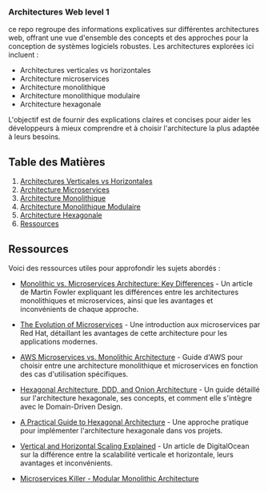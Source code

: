 ### Architectures Web level 1


ce repo regroupe des informations explicatives sur différentes architectures web, offrant une vue d'ensemble des concepts et des approches pour la conception de systèmes logiciels robustes. Les architectures explorées ici incluent :

- Architectures verticales vs horizontales
- Architecture microservices
- Architecture monolithique
- Architecture monolithique modulaire
- Architecture hexagonale

L'objectif est de fournir des explications claires et concises pour aider les développeurs à mieux comprendre et à choisir l'architecture la plus adaptée à leurs besoins.

## Table des Matières

1. [Architectures Verticales vs Horizontales](#architectures-verticales-vs-horizontales)
2. [Architecture Microservices](#architecture-microservices)
3. [Architecture Monolithique](#architecture-monolithique)
4. [Architecture Monolithique Modulaire](#architecture-monolithique-modulaire)
5. [Architecture Hexagonale](#architecture-hexagonale)
6. [Ressources](#ressources)


## Ressources

Voici des ressources utiles pour approfondir les sujets abordés :

- [Monolithic vs. Microservices Architecture: Key Differences](https://martinfowler.com/articles/microservices.html) - Un article de Martin Fowler expliquant les différences entre les architectures monolithiques et microservices, ainsi que les avantages et inconvénients de chaque approche.

- [The Evolution of Microservices](https://www.redhat.com/en/topics/microservices/what-are-microservices) - Une introduction aux microservices par Red Hat, détaillant les avantages de cette architecture pour les applications modernes.

- [AWS Microservices vs. Monolithic Architecture](https://aws.amazon.com/microservices/monolithic-vs-microservices/) - Guide d'AWS pour choisir entre une architecture monolithique et microservices en fonction des cas d'utilisation spécifiques.

- [Hexagonal Architecture, DDD, and Onion Architecture](https://medium.com/ssense-tech/hexagonal-architecture-there-are-always-two-sides-to-every-story-bc0780ed7d9c) - Un guide détaillé sur l'architecture hexagonale, ses concepts, et comment elle s'intègre avec le Domain-Driven Design.

- [A Practical Guide to Hexagonal Architecture](https://www.albertogasparin.com/hexagonal-architecture-a-practical-guide/) - Une approche pratique pour implémenter l'architecture hexagonale dans vos projets.

- [Vertical and Horizontal Scaling Explained](https://www.digitalocean.com/community/tutorials/vertical-and-horizontal-scaling) - Un article de DigitalOcean sur la différence entre la scalabilité verticale et horizontale, leurs avantages et inconvénients.

- [Microservices Killer - Modular Monolithic Architecture](https://medium.com/design-microservices-architecture-with-patterns/microservices-killer-modular-monolithic-architecture-ac83814f6862)
